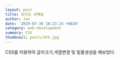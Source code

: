 ```yaml
---
layout: post
title: 모각코 넷째날
author: Jun
date: '2019-07-30 18:23:24 +0830'
category: web-development
summary: CSS
thumbnail: posts/4th.jpg
---
```


CSS를 이용하여 글자크기,색깔변경 및 밑줄생성을 해보았다.
